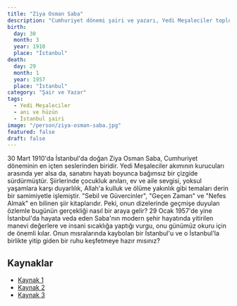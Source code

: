 ```yaml
---
title: "Ziya Osman Saba"
description: "Cumhuriyet dönemi şairi ve yazarı, Yedi Meşaleciler topluluğunun kurucularından."
birth:
  day: 30
  month: 3
  year: 1910
  place: "İstanbul"
death:
  day: 29
  month: 1
  year: 1957
  place: "İstanbul"
category: "Şair ve Yazar"
tags:
  - Yedi Meşaleciler
  - anı ve hüzün
  - İstanbul şairi
image: "/person/ziya-osman-saba.jpg"
featured: false
draft: false
---
```


30 Mart 1910'da İstanbul'da doğan Ziya Osman Saba, Cumhuriyet döneminin en içten seslerinden biridir. Yedi Meşaleciler akımının kurucuları arasında yer alsa da, sanatını hayatı boyunca bağımsız bir çizgide sürdürmüştür. Şiirlerinde çocukluk anıları, ev ve aile sevgisi, yoksul yaşamlara karşı duyarlılık, Allah'a kulluk ve ölüme yakınlık gibi temaları derin bir samimiyetle işlemiştir. "Sebil ve Güvercinler", "Geçen Zaman" ve "Nefes Almak" en bilinen şiir kitaplarıdır. Peki, onun dizelerinde geçmişe duyulan özlemle bugünün gerçekliği nasıl bir araya gelir? 29 Ocak 1957'de yine İstanbul'da hayata veda eden Saba'nın modern şehir hayatında yitirilen manevi değerlere ve insani sıcaklığa yaptığı vurgu, onu günümüz okuru için de önemli kılar. Onun mısralarında kaybolan bir İstanbul'u ve o İstanbul'la birlikte yitip giden bir ruhu keşfetmeye hazır mısınız?

## Kaynaklar

- [Kaynak 1](https://tr.wikipedia.org/wiki/Ziya_Osman_Saba)
- [Kaynak 2](https://www.edebiyatla.com/ziya-osman-saba)
- [Kaynak 3](https://www.aa.com.tr/tr/kultur-sanat/yedi-mesalecilerin-en-genc-uyesi-ziya-osman-saba/1716386)